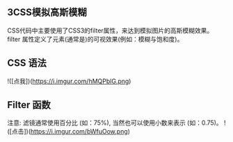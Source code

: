 ## 3CSS模拟高斯模糊
CSS代码中主要使用了CSS3的filter属性，来达到模拟图片的高斯模糊效果。
filter 属性定义了元素(通常是<img>)的可视效果(例如：模糊与饱和度)。
## CSS 语法
!([点我])(https://i.imgur.com/hMQPblG.png)
## Filter 函数
注意: 滤镜通常使用百分比 (如：75%), 当然也可以使用小数来表示 (如：0.75)。
!([点击])(https://i.imgur.com/bWfuOow.png)
